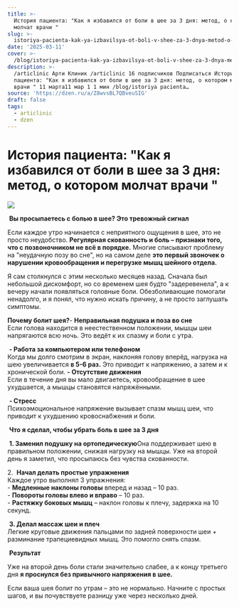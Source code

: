 ```yaml
---
title: >-
  История пациента: "Как я избавился от боли в шее за 3 дня: метод, о котором
  молчат врачи "
slug: >-
  istoriya-pacienta-kak-ya-izbavilsya-ot-boli-v-shee-za-3-dnya-metod-o-kotorom-mol
date: '2025-03-11'
cover: >-
  /blog/istoriya-pacienta-kak-ya-izbavilsya-ot-boli-v-shee-za-3-dnya-metod-o-kotorom-mol/cover.jpg
description: >-
  /articlinic Арти Клиник /articlinic 16 подписчиков Подписаться История
  пациента: "Как я избавился от боли в шее за 3 дня: метод, о котором молчат
  врачи " 11 марта11 мар 1 1 мин /blog/istoriya pacienta…
source: 'https://dzen.ru/a/Z8wvsBL7QBveuSIG'
draft: false
tags:
  - articlinic
  - dzen
---
```


# История пациента: "Как я избавился от боли в шее за 3 дня: метод, о котором молчат врачи "

![](/blog/istoriya-pacienta-kak-ya-izbavilsya-ot-boli-v-shee-za-3-dnya-metod-o-kotorom-mol/img-0.jpg)

 **Вы просыпаетесь с болью в шее? Это тревожный сигнал**  
  
Если каждое утро начинается с неприятного ощущения в шее, это не просто неудобство. **Регулярная скованность и боль – признаки того, что с позвоночником не всё в порядке.** Многие списывают проблему на "неудачную позу во сне", но на самом деле **это первый звоночек о нарушении кровообращения и перегрузке мышц шейного отдела.**  
  
Я сам столкнулся с этим несколько месяцев назад. Сначала был небольшой дискомфорт, но со временем шея будто "задеревенела", а к вечеру начали появляться головные боли. Обезболивающие помогали ненадолго, и я понял, что нужно искать причину, а не просто заглушать симптомы.  
  
**Почему болит шея?**\- **Неправильная подушка и поза во сне**  
Если голова находится в неестественном положении, мышцы шеи напрягаются всю ночь. Это ведёт к их спазму и боли с утра.  
  
 **- Работа за компьютером или телефоном**  
Когда мы долго смотрим в экран, наклоняя голову вперёд, нагрузка на шею увеличивается **в 5-6 раз.** Это приводит к напряжению, а затем и к хронической боли. **- Отсутствие движения**  
Если в течение дня вы мало двигаетесь, кровообращение в шее ухудшается, а мышцы становятся напряжёнными.  
  
 **- Стресс**  
Психоэмоциональное напряжение вызывает спазм мышц шеи, что приводит к ухудшению кровоснабжения и боли.  

 **Что я сделал, чтобы убрать боль в шее за 3 дня**  
  
 **1. Заменил подушку на ортопедическую**Она поддерживает шею в правильном положении, снижая нагрузку на мышцы. Уже на второй день я заметил, что просыпаюсь без чувства скованности.  
  
2\.  **Начал делать простые упражнения**  
Каждое утро выполнял 3 упражнения:  
\- **Медленные наклоны головы** вперед и назад – 10 раз.  
\- **Повороты головы влево и вправо** – 10 раз.  
\- **Растяжку боковых мышц** – наклон головы к плечу, задержка на 10 секунд.  
  
 **3. Делал массаж шеи и плеч**  
Легкие круговые движения пальцами по задней поверхности шеи + разминание трапециевидных мышц. Это помогло снять спазм.  

 **Результат**  
  
Уже на второй день боли стали значительно слабее, а к концу третьего дня **я проснулся без привычного напряжения в шее.**  
  
Если ваша шея болит по утрам – это не нормально. Начните с простых шагов, и вы почувствуете разницу уже через несколько дней.